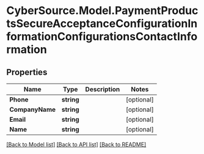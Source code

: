 # CyberSource.Model.PaymentProductsSecureAcceptanceConfigurationInformationConfigurationsContactInformation
## Properties

Name | Type | Description | Notes
------------ | ------------- | ------------- | -------------
**Phone** | **string** |  | [optional] 
**CompanyName** | **string** |  | [optional] 
**Email** | **string** |  | [optional] 
**Name** | **string** |  | [optional] 

[[Back to Model list]](../README.md#documentation-for-models) [[Back to API list]](../README.md#documentation-for-api-endpoints) [[Back to README]](../README.md)

